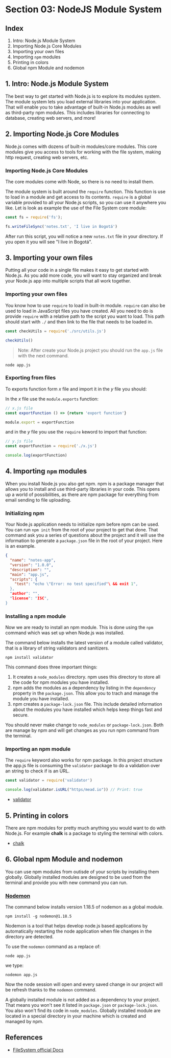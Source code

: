 # Section 03: NodeJS Module System

## Index

1. Intro: Node.js Module System
2. Importing Node.js Core Modules
3. Importing your own files
4. Importing `npm` modules
5. Printing in colors
6. Global npm Module and nodemon

## 1. Intro: Node.js Module System
The best way to get started with Node.js is to explore its modules system. The module system lets you load external libraries into your application. That will enable you to take advantage of built-in Node.js modules as well as third-party npm modules. This includes libraries for connecting to database, creating web servers, and more!


## 2. Importing Node.js Core Modules
Node.js comes with dozens of built-in modules/core modules. This core modules give you access to tools for working with the file system, making http request, creating web servers, etc. 

### Importing Node.js Core Modules
The core modules come with Node, so there is no need to install them.

The module system is built around the `require` function. This function is use to load in a module and get access to its contents. `require` is a global variable provided to all your Node.js scripts, so you can use it anywhere you like. Let is look as example the use of the File System core module:

```js
const fs = require('fs');

fs.writeFileSync('notes.txt', 'I live in Bogotá')
```

After run this script, you will notice a new `notes.txt` file in your directory. If you open it you will see "I live in Bogotá".

## 3. Importing your own files
Putting all your code in a single file makes it easy to get started with Node.js. As you add more code, you will want to stay organized and break your Node.js app into multiple scripts that all work together.

### Importing your own files
You know how to use `require` to load in built-in module. `require` can also be used to load in JavaScript files you have created. All you need to do is provide `require` with a relative path to the script you want to load. This path should start with `./` and then link to the file that needs to be loaded in.

```js
const checkUtils = require('./src/utils.js')

checkUtils()
```

> Note: After create your Node.js project you should run the `app.js` file with the next command.

```
node app.js
```

### Exporting from files
To exports function form _x_ file and import it in the _y_ file you should:

In the _x_ file use the `module.exports` function:

```js
// x.js file
const exportFunction () => {return 'export function'}

module.export = exportFunction
```

and in the _y_ file you use the `require` keword to import that function:

```js
// y.js file
const exportFunction = require('./x.js')

console.log(exportFunction)
```

## 4. Importing `npm` modules
When you install Node.js you also get npm. npm is a package manager that allows you to install and use third-party libraries in your code. This opens up a world of possibilities, as there are npm package for everything from email sending to file uploading.

### Initializing npm
Your Node.js application needs to initialize npm before npm can be used. You can run `npm init` from the root of your project to get that done. That command ask you a series of questions about the project and it will use the information to generate a `package.json` file in the root of your project. Here is an example.

```json
{
  "name": "notes-app",
  "version": "1.0.0",
  "description": "",
  "main": "app.js",
  "scripts": {
    "test": "echo \"Error: no test specified"\ && exit 1",
  },
  "author": "",
  "license": "ISC",
}
```

### Installing a npm module
Now we are ready to install an npm module. This is done using the `npm` command which was set up when Node.js was installed.

The command below installs the latest version of a module called validator, that is a library of string validators and sanitizers.

```
npm install validator
```

This command does three important things:
1. It creates a `node_modules` directory. npm uses this directory to store all the code for npm modules you have installed.
2. npm adds the modules as a dependency by listing in the `dependency` property in the `package.json`. This allow you to trach and manage the module you have installed.
3. npm creates a `package-lock.json` file. This include detailed information about the modules you have installed which helps keep things fast and secure.

You should never make change to `node_modules` or `package-lock.json`. Both are manage by npm and will get changes as you run npm command from the terminal.

### Importing an npm module
The `require` keyword also works for npm package. In this project structure the app.js file is consuming the `validator` package to do a validation over an string to check if is an URL.

```js
const validator = require('validator')

console.log(validator.isURL("https/mead.io")) // Print: true
```

+ [validator](https://www.npmjs.com/package/validator)


## 5. Printing in colors
There are npm modules for pretty much anything you would want to do with Node.js. For example **chalk** is a package to styling the terminal with colors.

+ [chalk](https://www.npmjs.com/package/chalk)

## 6. Global npm Module and nodemon
You can use npm modules from outisde of your scripts by installing them globally. Globally installed modules are designed to be used from the terminal and provide you with new command you can run.

### [Nodemon](https://www.npmjs.com/package/nodemon)
The command below installs version 1.18.5 of nodemon as a global module.

```
npm install -g nodemon@1.18.5
```

Nodemon is a tool that helps develop node.js based applications by automatically restarting the node application when file changes in the directory are detected.

To use the `nodemon` command as a replace of:

```
node app.js
```

we type:

```
nodemon app.js
```

Now the node session will open and every saved change in our project will be refresh thanks to the `nodemon` command.

A globally installed module is not added as a dependency to your project. That means you won't see it listed in `package.json` or `package-lock.json`. You also won't find its code in `node_modules`. Globally installed module are located in a special directory in your machine which is created and managed by npm.

## References

+ [FileSystem official Docs](https://nodejs.org/dist/latest-v10.x/docs/api/fs.html)
